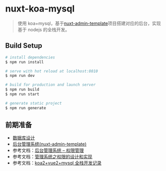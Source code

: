 # nuxt-koa-mysql

> 使用 koa+mysql，基于[nuxt-admin-template](https://github.com/zptime/nuxt-admin-template)项目搭建对应的后台，实现基于 nodejs 的全栈开发。

## Build Setup

```bash
# install dependencies
$ npm run install

# serve with hot reload at localhost:8010
$ npm run dev

# build for production and launch server
$ npm run build
$ npm run start

# generate static project
$ npm run generate
```

## 前期准备

- [数据库设计](https://github.com/zptime/nuxt-koa-mysql/blob/master/SQL.md)
- [后台管理系统(nuxt-admin-template)](https://github.com/zptime/nuxt-admin-template)
- 参考文档：[后台管理系统 – 权限管理](https://www.luoxudong.com/442.html)
- 参考文档：[管理系统之权限的设计和实现](https://juejin.im/post/5d1471d5e51d45108223fca2)
- 参考文档：[koa2+vue2+mysql 全栈开发记录](https://segmentfault.com/a/1190000018535128)
